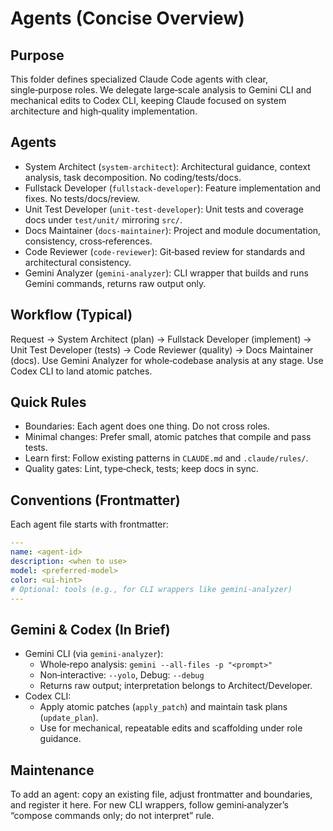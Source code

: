 # Agents (Concise Overview)

## Purpose

This folder defines specialized Claude Code agents with clear, single‑purpose roles. We delegate large‑scale analysis to Gemini CLI and mechanical edits to Codex CLI, keeping Claude focused on system architecture and high‑quality implementation.

## Agents

- System Architect (`system-architect`): Architectural guidance, context analysis, task decomposition. No coding/tests/docs.
- Fullstack Developer (`fullstack-developer`): Feature implementation and fixes. No tests/docs/review.
- Unit Test Developer (`unit-test-developer`): Unit tests and coverage docs under `test/unit/` mirroring `src/`.
- Docs Maintainer (`docs-maintainer`): Project and module documentation, consistency, cross‑references.
- Code Reviewer (`code-reviewer`): Git‑based review for standards and architectural consistency.
- Gemini Analyzer (`gemini-analyzer`): CLI wrapper that builds and runs Gemini commands, returns raw output only.

## Workflow (Typical)

Request → System Architect (plan) → Fullstack Developer (implement) → Unit Test Developer (tests) → Code Reviewer (quality) → Docs Maintainer (docs). Use Gemini Analyzer for whole‑codebase analysis at any stage. Use Codex CLI to land atomic patches.

## Quick Rules

- Boundaries: Each agent does one thing. Do not cross roles.
- Minimal changes: Prefer small, atomic patches that compile and pass tests.
- Learn first: Follow existing patterns in `CLAUDE.md` and `.claude/rules/`.
- Quality gates: Lint, type‑check, tests; keep docs in sync.

## Conventions (Frontmatter)

Each agent file starts with frontmatter:

```yaml
---
name: <agent-id>
description: <when to use>
model: <preferred-model>
color: <ui-hint>
# Optional: tools (e.g., for CLI wrappers like gemini-analyzer)
---
```

## Gemini & Codex (In Brief)

- Gemini CLI (via `gemini-analyzer`):
  - Whole‑repo analysis: `gemini --all-files -p "<prompt>"`
  - Non‑interactive: `--yolo`, Debug: `--debug`
  - Returns raw output; interpretation belongs to Architect/Developer.
- Codex CLI:
  - Apply atomic patches (`apply_patch`) and maintain task plans (`update_plan`).
  - Use for mechanical, repeatable edits and scaffolding under role guidance.

## Maintenance

To add an agent: copy an existing file, adjust frontmatter and boundaries, and register it here. For new CLI wrappers, follow gemini‑analyzer’s “compose commands only; do not interpret” rule.
